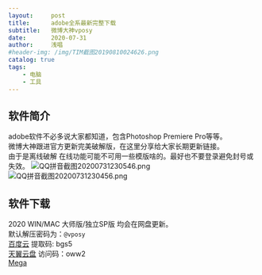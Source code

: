 ```yaml
---
layout:     post
title:      adobe全系最新完整下载
subtitle:   微博大神vposy
date:       2020-07-31
author:     浅唱
#header-img: /img/TIM截图20190810024626.png
catalog: true
tags:
    - 电脑
    - 工具
---
```



## 软件简介

adobe软件不必多说大家都知道，包含Photoshop Premiere Pro等等。  
微博大神跟进官方更新完美破解版，在这里分享给大家长期更新链接。  
由于是离线破解 在线功能可能不可用一些模版啥的。最好也不要登录避免封号或失效。
   ![QQ拼音截图20200731230546.png](https://cdn.jsdelivr.net/gh/qcnhy/img/QQ拼音截图20200731230546.png) 
![QQ拼音截图20200731230456.png](https://cdn.jsdelivr.net/gh/qcnhy/img/QQ拼音截图20200731230456.png)
   

## 软件下载
2020 WIN/MAC 大师版/独立SP版 均会在网盘更新。  
默认解压密码为：`@vposy`  
 ​​​
[百度云](https://pan.baidu.com/s/1YAnqW363Q6Oyauhoqc13VQ) 提取码: bgs5  
[天翼云盘](https://cloud.189.cn/t/zIrMJnJ7jaiy) 访问码：oww2  
[Mega](mega.nz/folder/VBtEkSrB#Z8okcxv0hahd3mKDs_iAig)  